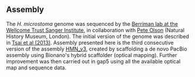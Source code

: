 
Assembly
--------

The *H. microstoma* genome was sequenced by the [Berriman lab at the Wellcome Trust Sanger Institute](http://www.sanger.ac.uk/research/projects/parasitegenomics/), in collaboration with [Pete Olson](http://www.olsonlab.com/) (Natural History Museum, London). The initial version of the genome was described in [Tsai et al (2013)](http://europepmc.org/abstract/MED/23485966). Assembly presented here is the third consecutive version of the assembly [HMN_v3](http://www.ebi.ac.uk/ena/data/view/GCA_000469805.3), created by scaffolding a de novo PacBio assembly using Bionano's hybrid scaffolder (optical mapping). Further improvement was then carried out in gap5 using all the available optical map and sequence data.

